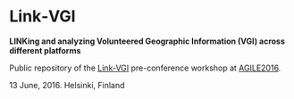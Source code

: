 # Link‐VGI
**LINKing and analyzing Volunteered Geographic Information (VGI) across different platforms**

Public repository of the [Link-VGI](http://www.geog.uni-heidelberg.de/gis/link_vgi.html) pre-conference workshop at [AGILE2016](https://agile-online.org/index.php/conference/conference-2016).

13 June, 2016. Helsinki, Finland

